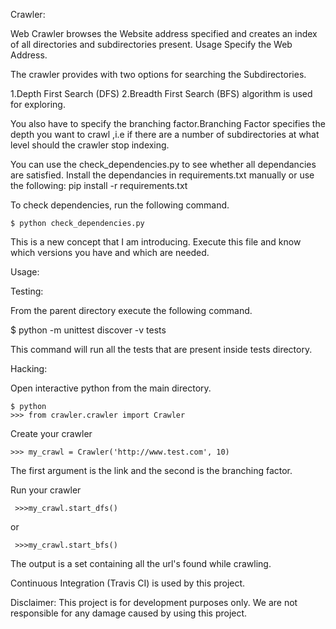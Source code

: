 Crawler:

Web Crawler browses the Website address specified and creates an index of all directories and subdirectories present.
Usage Specify the Web Address.

The crawler provides with two options for searching the Subdirectories.

1.Depth First Search (DFS) 
2.Breadth First Search (BFS) algorithm is used for exploring. 

You also have to specify the branching factor.Branching Factor specifies the depth you want to crawl ,i.e if there are a number of subdirectories at what level should the crawler stop indexing.

You can use the check_dependencies.py to see whether all dependancies are satisfied.
Install the dependancies in requirements.txt manually or use the following: pip install -r requirements.txt

To check dependencies, run the following command.

    $ python check_dependencies.py

This is a new concept that I am introducing. Execute this file and know which versions you have and which are
needed.

Usage: 

Testing:

From the parent directory execute the following command.

$ python -m unittest discover -v tests

This command will run all the tests that are present inside tests directory.

Hacking:

Open interactive python from the main directory.

    $ python
    >>> from crawler.crawler import Crawler

Create your crawler

    >>> my_crawl = Crawler('http://www.test.com', 10)
The first argument is the link and the second is the branching factor.

Run your crawler

     >>>my_crawl.start_dfs()
or

     >>>my_crawl.start_bfs()

The output is a set containing all the url's found while crawling.

Continuous Integration (Travis CI) is used by this project.

Disclaimer:
This project is for development purposes only. We are not responsible for any damage caused by
using this project.
